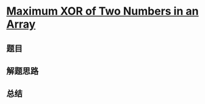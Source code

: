 # [Maximum XOR of Two Numbers in an Array](https://leetcode.com/problems/maximum-xor-of-two-numbers-in-an-array/)
## 题目


## 解题思路


## 总结


